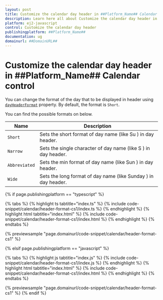 ```yaml
---
layout: post
title: Customize the calendar day header in ##Platform_Name## Calendar control | Syncfusion
description: Learn here all about Customize the calendar day header in Syncfusion ##Platform_Name## Calendar control of Syncfusion Essential JS 2 and more.
platform: ej2-javascript
control: Customize the calendar day header 
publishingplatform: ##Platform_Name##
documentation: ug
domainurl: ##DomainURL##
---
```


# Customize the calendar day header in ##Platform_Name## Calendar control

You can change the format of the day that to be displayed in header using [`dayHeaderFormat`](../../api/calendar/#dayheaderformat) property. By default, the format is `Short`.

You can find the possible formats on below.

| **Name** | **Description** |
|------|---------------------|
| `Short` | Sets the short format of day name (like Su ) in day header. |
| `Narrow` | Sets the single character of day name (like S ) in day header. |
| `Abbreviated` | Sets the min format of day name (like Sun ) in day header. |
| `Wide` | Sets the long format of day name (like Sunday ) in day header. |

{% if page.publishingplatform == "typescript" %}

 {% tabs %}
{% highlight ts tabtitle="index.ts" %}
{% include code-snippet/calendar/header-format-cs1/index.ts %}
{% endhighlight %}
{% highlight html tabtitle="index.html" %}
{% include code-snippet/calendar/header-format-cs1/index.html %}
{% endhighlight %}
{% endtabs %}
        
{% previewsample "page.domainurl/code-snippet/calendar/header-format-cs1" %}

{% elsif page.publishingplatform == "javascript" %}

{% tabs %}
{% highlight js tabtitle="index.js" %}
{% include code-snippet/calendar/header-format-cs1/index.js %}
{% endhighlight %}
{% highlight html tabtitle="index.html" %}
{% include code-snippet/calendar/header-format-cs1/index.html %}
{% endhighlight %}
{% endtabs %}

{% previewsample "page.domainurl/code-snippet/calendar/header-format-cs1" %}
{% endif %}